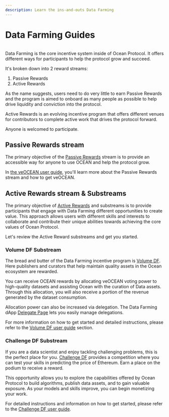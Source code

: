 ```yaml
---
description: Learn the ins-and-outs Data Farming
---
```


# Data Farming Guides

<figure><img src="../../.gitbook/assets/gif/farming.gif" alt=""><figcaption></figcaption></figure>

Data Farming is the core incentive system inside of Ocean Protocol. It offers different ways for participants to help the protocol grow and succeed.

It's broken down into 2 reward streams:
1. Passive Rewards
2. Active Rewards

As the name suggests, users need to do very little to earn Passive Rewards and the program is aimed to onboard as many people as possible to help drive liquidity and conviction into the protocol.

Active Rewards is an evolving incentive program that offers different venues for contributors to complete active work that drives the protocol forward.

Anyone is welcomed to participate.

## Passive Rewards stream

The primary objective of the [Passive Rewards](../../rewards/df-intro.md#what-are-passive-rewards) stream is to provide an accessible way for anyone to use OCEAN and help the protocol grow.

In [the veOCEAN user guide](user-guides/data-farming/how-to-farm-veOCEAN.md), you'll learn more about the Passive Rewards stream and how to get veOCEAN.

## Active Rewards stream & Substreams

The primary objective of [Active Rewards](../../rewards/df-intro.md#what-are-active-rewards) and substreams is to provide participants that engage with Data Farming different opportunities to create value. This approach allows users with different skills and interests to collaborate and contribute their unique abilities towards achieving the core values of Ocean Protocol.  

Let's review the Active Reward substreams and get you started. 

### Volume DF Substream

The bread and butter of the Data Farming incentive program is [Volume DF](../../rewards/df-volumedf.md). Here publishers and curators that help maintain quality assets in the Ocean ecosystem are rewarded.  

You can receive OCEAN rewards by allocating veOCEAN voting power to high-quality datasets and assisting Ocean with the curation of Data assets. Through this allocation, you will also receive a portion of the revenue generated by the dataset consumption.

Allocation power can also be increased via delegation. The Data Farming dApp [Delegate Page](https://df.oceandao.org/delegate) lets you easily manage delegations.

For more information on how to get started and detailed instructions, please refer to the [Volume DF user guide](how-to-farm-volumedf.md) section.

### Challenge DF Substream

If you are a data scientist and enjoy tackling challenging problems, this is the perfect place for you. [Challenge DF](../../rewards/df-challengedf.md) provides a competition where you can test your skills in predicting the price of Ethereum. Earn a place on the podium to receive a reward.

This opportunity allows you to explore the capabilities offered by Ocean Protocol to build algorithms, publish data assets, and to gain valuable exposure. As your models and skills improve, you can begin monetizing your work.

For detailed instructions and information on how to get started, please refer to the [Challenge DF user guide](how-to-farm-challengedf.md).